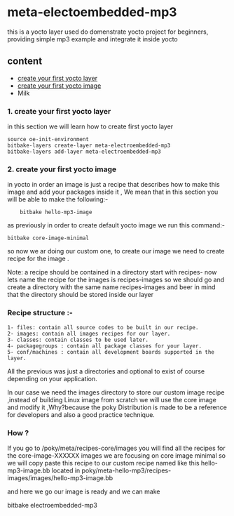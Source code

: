 # meta-electoembedded-mp3

  this is a yocto layer used do domenstrate yocto project for beginners, providing simple mp3 example and integrate it inside yocto

## content

<ul>
  <li><a href="#first-yocto" > create your first yocto layer </a>
</li>
  <li><a href="#first-yocto-image" > create your first yocto image </a></li>
  <li>Milk</li>
</ul>

<h3 id="first-yocto">1. create your first yocto layer </h3>

<p>in this section we will learn how to create first yocto layer</p>

    source oe-init-environment
    bitbake-layers create-layer meta-electroembedded-mp3
    bitbake-layers add-layer meta-electroembedded-mp3




<h3 id="first-yocto-image">2. create your first yocto image </h3>

in yocto in order an image is just a recipe that describes how to make this image and add your packages inside it , We mean that in this section you will be able to make the following:-

		bitbake hello-mp3-image                                                            

as previously in order to create default yocto image we run this command:-

    bitbake core-image-minimal                                

so now we ar doing our custom one, to create our image we need to 
create recipe for the image .


Note: a recipe should be contained in a directory start with recipes-
now lets name the recipe for the images is recipes-images so we should go and create a directory with the same name recipes-images and beer in mind that the directory should be stored inside our layer

### Recipe structure :- 
	1- files: contain all source codes to be built in our recipe.
	2- images: contain all images recipes for our layer.
	3- classes: contain classes to be used later.
	4- packagegroups : contain all package classes for your layer.
	5- conf/machines : contain all development boards supported in the layer.

All the previous was just a directories and optional to exist of course depending on your application.



In our case we need the images directory to store our custom image recipe ,instead of building Linux image from scratch we will use the core image and modify it ,Why?because the poky Distribution is made to be a reference for developers and also a good practice technique.




### How ?
If you go to /poky/meta/recipes-core/images you will find all the recipes for the core-image-XXXXXX images we are focusing on core image minimal so we will copy paste this recipe to our custom recipe named like this hello-mp3-image.bb located in poky/meta-hello-mp3/recipes-images/images/hello-mp3-image.bb 

and here we go our image is ready and we can make 
	 
   bitbake electroembedded-mp3                                                                                                             


